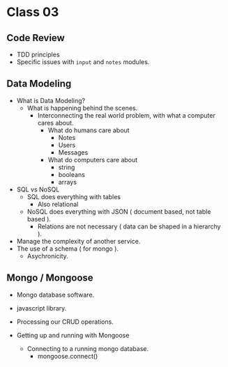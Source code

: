 # Class 03

## Code Review

- TDD principles
- Specific issues with `input` and `notes` modules.

## Data Modeling

- What is Data Modeling?
  - What is happening behind the scenes.
    - Interconnecting the real world problem, with what a computer cares about.
      - What do humans care about
        - Notes
        - Users
        - Messages
      - What do computers care about
        - string
        - booleans
        - arrays
- SQL vs NoSQL
  - SQL does everything with tables
    - Also relational
  - NoSQL does everything with JSON ( document based, not table based ).
    - Relations are not necessary ( data can be shaped in a hierarchy ).
- Manage the complexity of another service.
- The use of a schema ( for mongo ).
  - Asychronicity.

## Mongo / Mongoose

- Mongo database software.
- javascript library.
- Processing  our CRUD operations.

- Getting up and running with Mongoose
  - Connecting to a running mongo database.
    - mongoose.connect()
